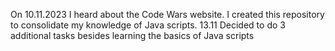 On 10.11.2023 I heard about the Code Wars website. I created this repository to consolidate my knowledge of Java scripts.
13.11 Decided to do 3 additional tasks besides learning the basics of Java scripts
